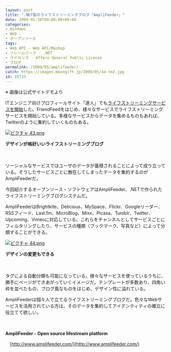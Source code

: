 ```yaml
---
layout: post
title: ".NET製のライフストリーミングブログ「AmpliFeeder」"
date: 2009-05-30T09:00:00+09:00
categories:
- Windows
- Web
- オープンソース
tags: 
- Web API - Web API/Mashup
- フレームワーク - .NET
- ライセンス - Affero General Public License
- ブログ
permalink: /2009/05/amplifeeder/
catch: https://images.moongift.jp/2009/05/44-tm2.jpg
id: 15723
---
```

※ 画像は公式サイトデモより

  

ITエンジニア向けプロフィールサイト「達人」でも[ライフストリーミングサービスを開始](http://tatsuj.in/streams)した。FriendFeedをはじめ、様々なサービスでライフストリーミングサービスを開始している。多様なサービスからデータを集めるものもあれば、Twitterのように集約していくものもある。

  

[![ピクチャ 43.png](https://images.moongift.jp/2009/05/43-tm.jpg)](https://images.moongift.jp/2009/05/431.png)  
  
**デザインが格好いいライフストリーミングブログ**

  

　

  

ソーシャルなサービスではユーザのデータが蓄積されることによって成り立っている。そうしたサービスごとに散在してしまったデータを集約するのがAmpliFeederだ。

  

今回紹介するオープンソース・ソフトウェアはAmpliFeeder、.NETで作られたライフストリーミングブログシステムだ。

  
<!--more-->

AmpliFeederはBrightkite、Delicious、MySpace、Flickr、Googleリーダー、RSSフィード、Last.fm、MicroBlog、Mixx、Picasa、Tumblr、Twitter、Upcoming、Vimeoに対応している。これらをチャンネルとしてサービスごとにフィルタリングしたり、サービスの種類（ブックマーク、写真など）によって分類することができる。

  

[![ピクチャ 44.png](https://images.moongift.jp/2009/05/44-tm2.jpg)](https://images.moongift.jp/2009/05/442.png)  
  
**デザインの変更もできる**

  

　

  

タグによる自動分類も可能になっている。様々なサービスを使っているうちに、勝手にページができあがっていくイメージだ。テンプレートが多数あり、四角い枠を並べたもの、ブログ風なものをはじめ、デザイン性に溢れている。

  

AmpliFeederは個々人で立てるライフストリーミングブログだ。色々なWebサービスを活用されている方は、そのデータを集約してアイデンティティの確立に役立てて欲しい。

  

　

  

**AmpliFeeder - Open source lifestream platform**  
  
　[http://www.amplifeeder.com/](http://www.amplifeeder.com/)

  
